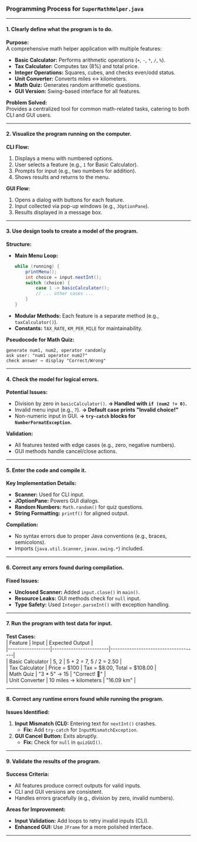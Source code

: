 ### **Programming Process for `SuperMathHelper.java`**

---

#### **1. Clearly define what the program is to do.**  
**Purpose:**  
A comprehensive math helper application with multiple features:  
- **Basic Calculator:** Performs arithmetic operations (`+`, `-`, `*`, `/`, `%`).  
- **Tax Calculator:** Computes tax (8%) and total price.  
- **Integer Operations:** Squares, cubes, and checks even/odd status.  
- **Unit Converter:** Converts miles ↔ kilometers.  
- **Math Quiz:** Generates random arithmetic questions.  
- **GUI Version:** Swing-based interface for all features.  

**Problem Solved:**  
Provides a centralized tool for common math-related tasks, catering to both CLI and GUI users.

---

#### **2. Visualize the program running on the computer.**  
**CLI Flow:**  
1. Displays a menu with numbered options.  
2. User selects a feature (e.g., `1` for Basic Calculator).  
3. Prompts for input (e.g., two numbers for addition).  
4. Shows results and returns to the menu.  

**GUI Flow:**  
1. Opens a dialog with buttons for each feature.  
2. Input collected via pop-up windows (e.g., `JOptionPane`).  
3. Results displayed in a message box.  

---

#### **3. Use design tools to create a model of the program.**  
**Structure:**  
- **Main Menu Loop:**  
  ```java
  while (running) {
      printMenu();
      int choice = input.nextInt();
      switch (choice) {
          case 1 -> basicCalculator();
          // ... other cases ...
      }
  }
  ```  
- **Modular Methods:** Each feature is a separate method (e.g., `taxCalculator()`).  
- **Constants:** `TAX_RATE`, `KM_PER_MILE` for maintainability.  

**Pseudocode for Math Quiz:**  
```plaintext
generate num1, num2, operator randomly
ask user: "num1 operator num2?"
check answer → display "Correct/Wrong"
```

---

#### **4. Check the model for logical errors.**  
**Potential Issues:**  
- Division by zero in `basicCalculator()`. **→ Handled with `if (num2 != 0)`.**  
- Invalid menu input (e.g., `7`). **→ Default case prints "Invalid choice!"**  
- Non-numeric input in GUI. **→ `try-catch` blocks for `NumberFormatException`.**  

**Validation:**  
- All features tested with edge cases (e.g., zero, negative numbers).  
- GUI methods handle cancel/close actions.  

---

#### **5. Enter the code and compile it.**  
**Key Implementation Details:**  
- **Scanner:** Used for CLI input.  
- **JOptionPane:** Powers GUI dialogs.  
- **Random Numbers:** `Math.random()` for quiz questions.  
- **String Formatting:** `printf()` for aligned output.  

**Compilation:**  
- No syntax errors due to proper Java conventions (e.g., braces, semicolons).  
- Imports (`java.util.Scanner`, `javax.swing.*`) included.  

---

#### **6. Correct any errors found during compilation.**  
**Fixed Issues:**  
- **Unclosed Scanner:** Added `input.close()` in `main()`.  
- **Resource Leaks:** GUI methods check for `null` input.  
- **Type Safety:** Used `Integer.parseInt()` with exception handling.  

---

#### **7. Run the program with test data for input.**  
**Test Cases:**  
| Feature          | Input                  | Expected Output                     |  
|------------------|------------------------|-------------------------------------|  
| Basic Calculator | 5, 2                   | 5 + 2 = 7, 5 / 2 = 2.50             |  
| Tax Calculator   | Price = $100           | Tax = $8.00, Total = $108.00        |  
| Math Quiz        | "3 * 5" → 15           | "Correct! 🎉"                      |  
| Unit Converter   | 10 miles → kilometers  | "16.09 km"                         |  

---

#### **8. Correct any runtime errors found while running the program.**  
**Issues Identified:**  
1. **Input Mismatch (CLI):** Entering text for `nextInt()` crashes.  
   - **Fix:** Add `try-catch` for `InputMismatchException`.  
2. **GUI Cancel Button:** Exits abruptly.  
   - **Fix:** Check for `null` in `quizGUI()`.  

---

#### **9. Validate the results of the program.**  
**Success Criteria:**  
- All features produce correct outputs for valid inputs.  
- CLI and GUI versions are consistent.  
- Handles errors gracefully (e.g., division by zero, invalid numbers).  

**Areas for Improvement:**  
- **Input Validation:** Add loops to retry invalid inputs (CLI).  
- **Enhanced GUI:** Use `JFrame` for a more polished interface.  

---
